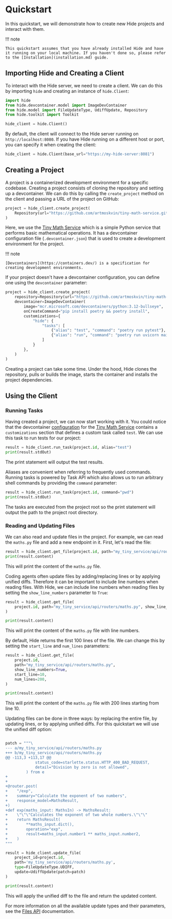 # Quickstart

In this quickstart, we will demonstrate how to create new Hide projects and interact with them.

!!! note

    This quickstart assumes that you have already installed Hide and have it running on your local machine. If you haven't done so, please refer to the [Installation](installation.md) guide.

## Importing Hide and Creating a Client

To interact with the Hide server, we need to create a client. We can do this by importing `hide` and creating an instance of `hide.Client`:

```python
import hide
from hide.devcontainer.model import ImageDevContainer
from hide.model import FileUpdateType, UdiffUpdate, Repository
from hide.toolkit import Toolkit

hide_client = hide.Client()
```

By default, the client will connect to the Hide server running on `http://localhost:8080`. If you have Hide running on a different host or port, you can specify it when creating the client:

```python
hide_client = hide.Client(base_url="https://my-hide-server:8081")
```

## Creating a Project

A project is a containerized development environment for a specific codebase. Creating a project consists of cloning the repository and setting up a devcontainer. We can do this by calling the `create_project` method on the client and passing a URL of the project on GitHub:

```python
project = hide_client.create_project(
    Repository(url="https://github.com/artmoskvin/tiny-math-service.git")
)
```

Here, we use the [Tiny Math Service](https://github.com/artmoskvin/tiny-math-service) which is a simple Python service that performs basic mathematical operations. It has a devcontainer configuration file (`.devcontainer.json`) that is used to create a development environment for the project.

!!! note

    [Devcontainers](https://containers.dev/) is a specification for creating development environments.

If your project doesn't have a devcontainer configuration, you can define one using the `devcontainer` parameter:

```python
project = hide_client.create_project(
    repository=Repository(url="https://github.com/artmoskvin/tiny-math-service.git"),
    devcontainer=ImageDevContainer(
        image="mcr.microsoft.com/devcontainers/python:3.12-bullseye",
        onCreateCommand="pip install poetry && poetry install",
        customizations={
            "hide": {
                "tasks": [
                    {"alias": "test", "command": "poetry run pytest"},
                    {"alias": "run", "command": "poetry run uvicorn main:main"},
                ]
            }
        },
    )
)
```

Creating a project can take some time. Under the hood, Hide clones the repository, pulls or builds the image, starts the container and installs the project dependencies.

## Using the Client

### Running Tasks

Having created a project, we can now start working with it. You could notice that the devcontainer [configuration](https://github.com/artmoskvin/tiny-math-service/blob/main/.devcontainer.json) for the [Tiny Math Service](https://github.com/artmoskvin/tiny-math-service) contains a `customizations` section that defines a custom task called `test`. We can use this task to run tests for our project:

```python
result = hide_client.run_task(project.id, alias="test")
print(result.stdOut)
```

The print statement will output the test results.

Aliases are convenient when referring to frequently used commands. Running tasks is powered by Task API which also allows us to run arbitrary shell commands by providing the `command` parameter:

```python
result = hide_client.run_task(project.id, command="pwd")
print(result.stdOut)
```

The tasks are executed from the project root so the print statement will output the path to the project root directory.

### Reading and Updating Files

We can also read and update files in the project. For example, we can read the `maths.py` file and add a new endpoint in it. First, let's read the file:

```python
result = hide_client.get_file(project.id, path="my_tiny_service/api/routers/maths.py")
print(result.content)
```

This will print the content of the `maths.py` file. 

Coding agents often update files by adding/replacing lines or by applying unified diffs. Therefore it can be important to include line numbers when reading files. With Hide, we can include line numbers when reading files by setting the `show_line_numbers` parameter to `True`:

```python
result = hide_client.get_file(
    project.id, path="my_tiny_service/api/routers/maths.py", show_line_numbers=True
)

print(result.content)
```

This will print the content of the `maths.py` file with line numbers.

By default, Hide returns the first 100 lines of the file. We can change this by setting the `start_line` and `num_lines` parameters:

```python
result = hide_client.get_file(
    project.id,
    path="my_tiny_service/api/routers/maths.py",
    show_line_numbers=True,
    start_line=10,
    num_lines=200,
)

print(result.content)
```

This will print the content of the `maths.py` file with 200 lines starting from line 10.

Updating files can be done in three ways: by replacing the entire file, by updating lines, or by applying unified diffs. For this quickstart we will use the unified diff option:

```python

patch = """\
--- a/my_tiny_service/api/routers/maths.py
+++ b/my_tiny_service/api/routers/maths.py
@@ -113,3 +113,17 @@
             status_code=starlette.status.HTTP_400_BAD_REQUEST,
             detail="Division by zero is not allowed",
         ) from e
+
+
+@router.post(
+    "/exp",
+    summary="Calculate the exponent of two numbers",
+    response_model=MathsResult,
+)
+def exp(maths_input: MathsIn) -> MathsResult:
+    \"\"\"Calculates the exponent of two whole numbers.\"\"\"
+    return MathsResult(
+        **maths_input.dict(),
+        operation="exp",
+        result=maths_input.number1 ** maths_input.number2,
+    )
"""

result = hide_client.update_file(
    project_id=project.id, 
    path='my_tiny_service/api/routers/maths.py',
    type=FileUpdateType.UDIFF,
    update=UdiffUpdate(patch=patch)
)

print(result.content)
```

This will apply the unified diff to the file and return the updated content.

For more information on all the available update types and their parameters, see the [Files API](usage/files.md#updating-a-file) documentation.

